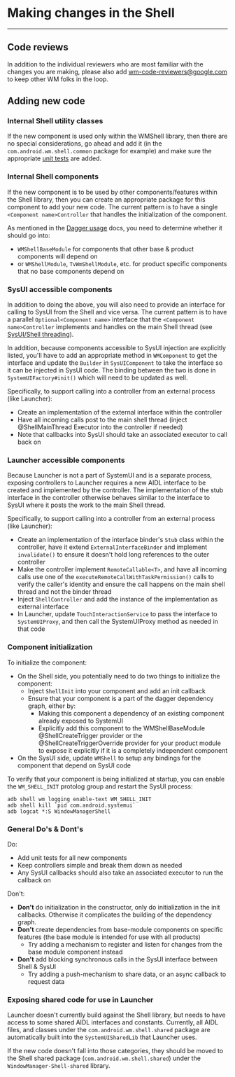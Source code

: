 # Making changes in the Shell

---

## Code reviews

In addition to the individual reviewers who are most familiar with the changes you are making,
please also add [wm-code-reviewers@google.com](http://g/wm-code-reviewers) to keep other WM folks
in the loop.

## Adding new code

### Internal Shell utility classes
If the new component is used only within the WMShell library, then there are no special
considerations, go ahead and add it (in the `com.android.wm.shell.common` package for example)
and make sure the appropriate [unit tests](testing.md) are added.

### Internal Shell components
If the new component is to be used by other components/features within the Shell library, then
you can create an appropriate package for this component to add your new code. The current
pattern is to have a single `<Component name>Controller` that handles the initialization of the
component.

As mentioned in the [Dagger usage](dagger.md) docs, you need to determine whether it should go into:
- `WMShellBaseModule` for components that other base & product components will depend on
- or `WMShellModule`, `TvWmShellModule`, etc. for product specific components that no base
  components depend on

### SysUI accessible components
In addition to doing the above, you will also need to provide an interface for calling to SysUI
from the Shell and vice versa.  The current pattern is to have a parallel `Optional<Component name>`
interface that the `<Component name>Controller` implements and handles on the main Shell thread
(see [SysUI/Shell threading](threading.md)).

In addition, because components accessible to SysUI injection are explicitly listed, you'll have to
add an appropriate method in `WMComponent` to get the interface and update the `Builder` in
`SysUIComponent` to take the interface so it can be injected in SysUI code.  The binding between
the two is done in `SystemUIFactory#init()` which will need to be updated as well.

Specifically, to support calling into a controller from an external process (like Launcher):
- Create an implementation of the external interface within the controller
- Have all incoming calls post to the main shell thread (inject @ShellMainThread Executor into the
  controller if needed)
- Note that callbacks into SysUI should take an associated executor to call back on

### Launcher accessible components
Because Launcher is not a part of SystemUI and is a separate process, exposing controllers to
Launcher requires a new AIDL interface to be created and implemented by the controller.  The
implementation of the stub interface in the controller otherwise behaves similar to the interface
to SysUI where it posts the work to the main Shell thread.

Specifically, to support calling into a controller from an external process (like Launcher):
- Create an implementation of the interface binder's `Stub` class within the controller, have it
  extend `ExternalInterfaceBinder` and implement `invalidate()` to ensure it doesn't hold long
  references to the outer controller
- Make the controller implement `RemoteCallable<T>`, and have all incoming calls use one of
  the `executeRemoteCallWithTaskPermission()` calls to verify the caller's identity and ensure the
  call happens on the main shell thread and not the binder thread
- Inject `ShellController` and add the instance of the implementation as external interface
- In Launcher, update `TouchInteractionService` to pass the interface to `SystemUIProxy`, and then
  call the SystemUIProxy method as needed in that code

### Component initialization
To initialize the component:
- On the Shell side, you potentially need to do two things to initialize the component:
  - Inject `ShellInit` into your component and add an init callback
  - Ensure that your component is a part of the dagger dependency graph, either by:
    - Making this component a dependency of an existing component already exposed to SystemUI
    - Explicitly add this component to the WMShellBaseModule @ShellCreateTrigger provider or
      the @ShellCreateTriggerOverride provider for your product module to expose it explicitly 
      if it is a completely independent component
- On the SysUI side, update `WMShell` to setup any bindings for the component that depend on
  SysUI code

To verify that your component is being initialized at startup, you can enable the `WM_SHELL_INIT` 
protolog group and restart the SysUI process:
```shell
adb shell wm logging enable-text WM_SHELL_INIT
adb shell kill `pid com.android.systemui`
adb logcat *:S WindowManagerShell
```

### General Do's & Dont's
Do:
- Add unit tests for all new components
- Keep controllers simple and break them down as needed
- Any SysUI callbacks should also take an associated executor to run the callback on

Don't:
- **Don't** do initialization in the constructor, only do initialization in the init callbacks.
  Otherwise it complicates the building of the dependency graph.
- **Don't** create dependencies from base-module components on specific features (the base module
  is intended for use with all products)
  - Try adding a mechanism to register and listen for changes from the base module component instead
- **Don't** add blocking synchronous calls in the SysUI interface between Shell & SysUI
  - Try adding a push-mechanism to share data, or an async callback to request data

### Exposing shared code for use in Launcher
Launcher doesn't currently build against the Shell library, but needs to have access to some shared
AIDL interfaces and constants.  Currently, all AIDL files, and classes under the
`com.android.wm.shell.shared` package are automatically built into the `SystemUISharedLib` that
Launcher uses.

If the new code doesn't fall into those categories, they should be moved to the Shell shared
package (`com.android.wm.shell.shared`) under the `WindowManager-Shell-shared` library.
